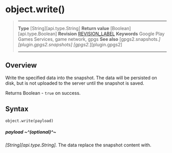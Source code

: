 # object.write()

> --------------------- ------------------------------------------------------------------------------------------
> __Type__              [String][api.type.String]
> __Return value__      [Boolean][api.type.Boolean]
> __Revision__          [REVISION_LABEL](REVISION_URL)
> __Keywords__          Google Play Games Services, game network, gpgs
> __See also__          [gpgs2.snapshots.*][plugin.gpgs2.snapshots]
>                       [gpgs2.*][plugin.gpgs2]
> --------------------- ------------------------------------------------------------------------------------------

## Overview

Write the specified data into the snapshot. The data will be persisted on disk, but is not uploaded to the server until the snapshot is saved.

Returns Boolean - `true` on success.

## Syntax

	object.write(payload)

##### payload ~^(optional)^~
_[String][api.type.String]._ The data replace the snapshot content with.